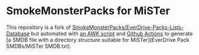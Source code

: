 # SmokeMonsterPacks for MiSTer

This repository is a fork of [SmokeMonsterPacks/EverDrive-Packs-Lists-Database](https://github.com/SmokeMonsterPacks/EverDrive-Packs-Lists-Database) but automated with [an AWK script](build_MiSTer_SMBD.awk) and [Github Actions](https://github.com/ellaboratoriodelruso/EverDrive-Packs-Lists-Database/actions) to generate [a SMDB file with a directory structure suitable for MiSTer](EverDrive Pack SMDBs/MiSTer SMDB.txt).
